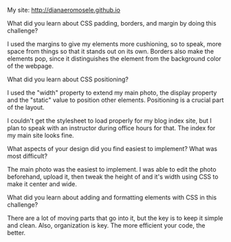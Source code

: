 My site: http://dianaeromosele.github.io

What did you learn about CSS padding, borders, and margin by doing this challenge?

I used the margins to give my elements more cushioning, so to speak, more space from things so that it stands out on its own. Borders also make the elements pop, since it distinguishes the element from the background color of the webpage. 


What did you learn about CSS positioning?

I used the "width" property to extend my main photo, the display property and the "static" value to position other elements.
Positioning is a crucial part of the layout. 

I couldn't get the stylesheet to load properly for my blog index site, but I plan to speak with an instructor during office hours for that. The index for my main site looks fine.

What aspects of your design did you find easiest to implement? What was most difficult?

The main photo was the easiest to implement. I was able to edit the photo beforehand, upload it, then tweak the height of and it's width using CSS to make it center and wide.

What did you learn about adding and formatting elements with CSS in this challenge?

There are a lot of moving parts that go into it, but the key is to keep it simple and clean. Also, organization is key. The more efficient your code, the better. 